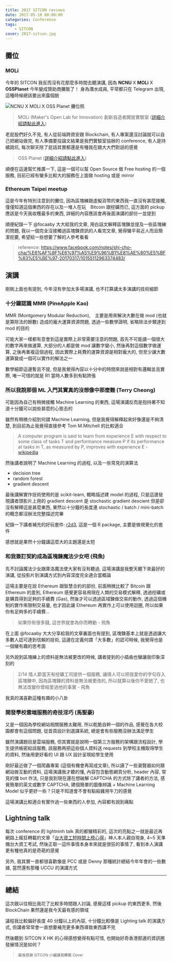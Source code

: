```yaml
---
title: 2017 SITCON reviews
date: 2017-05-18 00:00:00
categories: Conference
tags:
    - SITCON
cover: 2017-sitcon.jpg
---
```


## 攤位

### MOLi

今年的 SITCON 我反而沒有花那麼多時間去聽演講, 因為 **NCNU** X **MOLi** X **OSSPlanet** 今年變成贊助商攤販了！ 身為潛水成員, 平常都只在 Telegram 出現, 這種時候總該要出來露個臉

![NCNU X MOLi X OSS Planet 攤位照](2017-sitcon-moli.jpg)


> MOLi (Maker's Open Lab for Innovation) 創新自造者開放實驗室 ([詳細介紹請點此進入](https://moli.rocks/))

老屁股們好久不見, 有人從前端跨資安跟 Blockchain, 有人專案還沒討論就可以自己把網站做完, 有人準備要投論文結果是我們實驗室協辦的 conference, 有人是持續跳坑, 每次聊天除了屁話其實都還是有種我在跟大大們對話的感覺

> OSS Planet ([詳細介紹請點此進入](http://ossplanet.net/))

順便在這邊幫忙推廣一下, 這是一個可以幫 Open Source 做 Free hosting 的一個服務, 目前已經有蠻多比較大的服務在上面做 hosting 或是 mirror

### Ethereum Taipei meetup

這是今年有特別注意到的攤位, 因為區塊練跟虛擬貨幣的東西我一直沒有甚麼接觸, 僅僅知道這個東西的存在以及一堆人在玩　Bitcoin 跟挖礦而已, 這方面的 pickup 應該是今天我收穫最多的東西, 詳細的內容應該會再後面演講的部份一並提到

順便紀錄一下 @focaaby 大大給我的文章, 用白話文解釋區塊鍊並提及一些區塊練的問題, 我以一個完全沒接觸過區塊鍊資訊的人看完文章, 覺得蠻平易近人而且簡潔扼要, 希望給一些想要了解的人參考看看

> reference: https://www.facebook.com/notes/shi-cho-cha/%E6%AF%8F%E6%97%A5%E9%96%B1%E8%AE%80%E5%BF%83%E5%BE%97-20170317/10155112963374483/

## 演講

剛剛上面也有提到, 今年沒有參加太多場演講, 也不打算講太多演講的技術細節

### 十分鐘認識 MMR (PineApple Kao)

MMR (Montgomery Modular Reduction),　主要是用來解決大數在做 mod (也就是算除法的餘數) 造成的龐大運算資源問題, 透過一些數學證明, 省略除法步驟達到 mod 的目的

可能大家一樣都有意會到這是實際上非常需要注意的問題, 首先不可能讀一個很大的數字再來做運算, 大部分的人都是做 mod 讓數字變小, 然後再對這個數字做運算, 之後再重複這個過程, 因此實際上耗費的運算資源是相對龐大的, 但至少讓大數運算變成一個可以實作的解法之一

數學細節這邊暫且不提, 但是我覺得內容以十分中的時間來說是相對有邏輯並且實際, 唯一可惜的就是 R1 當時人數多到有點誇張

### 所以我說那個 ML 入門其實真的沒想像中那麼難 (Terry Cheong)

可能因為自己有稍微接觸 Machine Learning 的東西, 這場演講反而是抱持著不知道十分鐘可以說些甚麼的心態去的

雖然有稍微介紹到何謂 Machine Learning, 但是我覺得解釋起來好像還是不夠清楚, 到目前為止我覺得直接參考 Tom M.Mitchell 的比較適合

> A computer program is said to learn from experience E with respect to some class of tasks T and performance measure P if its performance at tasks in T, as measured by P, improves with experience E - [wikipedia](https://en.wikipedia.org/wiki/Machine_learning)

然後講者說明了 Machine Learning 的過程, 以及一些常見的演算法

* decision tree
* random forest
* gradient descent

最後講解實作技術使用的是 scikit-learn, 概略描述建 model 的過程, 只是這邊發現講者頭影片上用的 gradient descent 是 stochastic gradient descient 但是卻沒有解釋這是甚麼東西, 果然以十分鐘的長度連 stochastic / batch / mini-batch 的概念都沒辦法完整描述完畢

紀錄一下講者補充的好玩套件: [r2d3](http://www.r2d3.us/visual-intro-to-machine-learning-part-1/), 這是一個 R package, 主要是做視覺化的套件

感想就是果然十分鐘講這麼大的主題還是太短

### 和我簽訂契約成為區塊鍊魔法少女吧 (飛魚)

先不討論魔法少女跟庫洛魔法使大家有沒有聽過, 這場演講是我整天聽下來最好的演講, 從投影片到演講方式到內容深度完全適合當概論

這場主要是在說 Ethereum 跟智慧合約的部份, 前面稍微比較了 Bitcoin 跟 Ethereum 的差別, Ethereum 感覺更容易用現在人類的交易模式解釋, 透過挖礦或是購買得到足夠的手續費 (Gas), 然後才可以透過區域鍊做交易的動作, 透過這個機制的實作來限制交易量, 也才因此讓 Ethereum 再實作上可以使用迴圈, 所以如果你有足夠多的手續費... 

> 如果你有很多錢, 這世界就會為你而轉動 - 飛魚

在上面 @focaaby 大大分享給我的文章裏面也有提到, 區塊鍊基本上就是透過讓大多數人認可達到信賴的技術, 這邊在定義何謂「大多數」的認可時候, 我覺得也是一個蠻有趣的思考面

另外說到區塊練上的資料是無法被更改的時候, 講者提到的小插曲也蠻讓我印象深刻的

> 2/14 情人節當天有挖礦工司提供一個服務, 讓情人可以把我愛你的字句存入區塊鍊中, 因為區塊鍊的資料是無法被更改的, 所以就算以後你不愛她了, 也無法改變你曾經愛過他的事實 - 飛魚

我真的滿喜歡這種有趣的小八卦

### 開發學校雲端服務的奇技淫巧 (馬聖豪)

又是一個因為學校網站相關服務太難用, 所以乾脆自幹一個的作品, 感覺在各大校園都會有這個問題, 從首頁設計到選課系統, 總是會有些服務沒辦法滿足學生

雖然演講題目是雲端服務, 但其實就是說明一個第三方服務的架構跟流程設計, 學生提供帳密給該服務, 該服務再把這些個人資料送 requests 到學校主機取得學生的資料, 然後用更好看的 UI 跟 UX 設計呈現給學生使用

剛好最近做了一個爬蟲專案 (這個有機會再寫成文章), 所以讀了一些瀏覽器如何跟網站做互動的資料, 這場演講我才聽的懂, 內容包含動態網頁分析, header 內容, 常見的擋 bot 作法, 只是我到現在還在想破解 CAPTCHA 的方式除了講者的方法, 感覺簡單的英文或數字 CAPTCHA, 建個簡單的圖像辨識 + Machine Learning Model 似乎更好一些？只是不知道會不會有點殺雞用牛刀的感覺

這場演講比較適合有實作過一些東西的人參加, 內容都有說到痛點

## Lightning talk

每次 conference 的 lightninh talk 真的都蠻精彩的, 這次的亮點之一就是最近再網路上瘋狂轉載的文章「[台大資工短時間上榜心得](https://www.ptt.cc/bbs/graduate/M.1489646585.A.95D.html)」神人本人親自現身, 4~5 天準備台大資工考試, 然後正取一這件事情本身本來就是很狂的事情了, 看到本人演講更有種他真的是奇葩的感覺

另外, 我其實一直都很喜歡像是 PCC 或是 Denny 那種統計總結今年年會的一些數據, 當然還有那種 UCCU 的演講方式

---

## 總結

這次跟以往相比我花了比較多時間跟人討論, 感覺這樣 pickup 的東西更多, 然後 BlockChain 果然還是我今天最有感的領域

議程我比較偏好長度 40 分鐘以上的內容, 十分鐘比較像是 Lighting talk 的演講方式, 但講者常常會一直想要補充更多東西導致東西講不完

然後聽到 SITCON X HK 的心得感想覺得有點可惜, 也開始好奇香港那邊的資訊圈發展情況是如何？

> <small>最後感謝 SITCON 小編讓我轉載 Cover</small>
